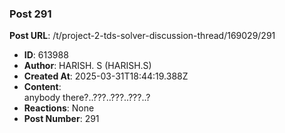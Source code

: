 ### Post 291
**Post URL**: /t/project-2-tds-solver-discussion-thread/169029/291
- **ID**: 613988
- **Author**: HARISH. S (HARISH.S)
- **Created At**: 2025-03-31T18:44:19.388Z
- **Content**:  
  anybody there?..???..???..???..?
- **Reactions**: None
- **Post Number**: 291

